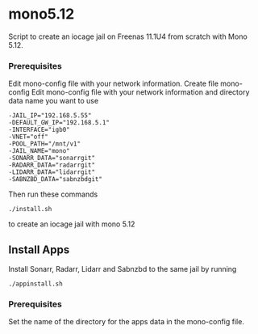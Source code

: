 # mono5.12

Script to create an iocage jail on Freenas 11.1U4 from scratch with Mono 5.12.  
### Prerequisites
Edit mono-config file with your network information.
Create file mono-config
Edit mono-config file with your network information and directory data name you want to use
```
-JAIL_IP="192.168.5.55"
-DEFAULT_GW_IP="192.168.5.1"
-INTERFACE="igb0"
-VNET="off"
-POOL_PATH="/mnt/v1"
-JAIL_NAME="mono"
-SONARR_DATA="sonarrgit"
-RADARR_DATA="radarrgit"
-LIDARR_DATA="lidarrgit"
-SABNZBD_DATA="sabnzbdgit"
```
Then run these commands
```
./install.sh
```
to create an iocage jail with mono 5.12

## Install Apps
Install Sonarr, Radarr, Lidarr and Sabnzbd to the same jail by running
```
./appinstall.sh
```
### Prerequisites
Set the name of the directory for the apps data in the mono-config file.
